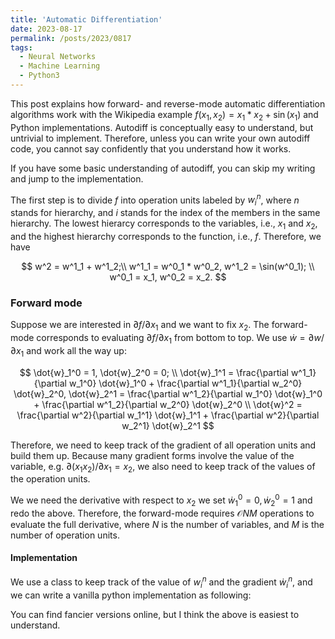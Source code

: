 ```yaml
---
title: 'Automatic Differentiation'
date: 2023-08-17
permalink: /posts/2023/0817
tags:
  - Neural Networks
  - Machine Learning
  - Python3
---
```


This post explains how forward- and reverse-mode automatic differentiation algorithms work with the Wikipedia example $f(x_1, x_2) = x_1 * x_2 + \sin(x_1)$ and Python implementations. Autodiff is conceptually easy to understand, but untrivial to implement. Therefore, unless you can write your own autodiff code, you cannot say confidently that you understand how it works. 

If you have some basic understanding of autodiff, you can skip my writing and jump to the implementation.

The first step is to divide $f$ into operation units labeled by $w^{n}_i$, where $n$ stands for hierarchy, and $i$ stands for the index of the members in the same hierarchy. The lowest hierarcy corresponds to the variables, i.e., $x_1$ and $x_2$, and the highest hierarchy corresponds to the function, i.e., $f$. Therefore, we have

$$
w^2 = w^1_1 + w^1_2;\\
w^1_1 = w^0_1 * w^0_2, w^1_2 = \sin(w^0_1); \\
w^0_1 = x_1, w^0_2 = x_2.
$$

### Forward mode
Suppose we are interested in  $\partial f/\partial x_1$ and we want to fix $x_2$. The forward-mode corresponds to evaluating $\partial f/\partial x_1$ from bottom to top. We use $\dot{w} = \partial w/\partial x_1$ and work all the way up:

$$
\dot{w}_1^0 = 1, \dot{w}_2^0 = 0; \\
\dot{w}_1^1 = \frac{\partial w^1_1}{\partial w_1^0}  \dot{w}_1^0 + \frac{\partial w^1_1}{\partial w_2^0}  \dot{w}_2^0, \dot{w}_2^1 = \frac{\partial w^1_2}{\partial w_1^0}  \dot{w}_1^0 + \frac{\partial w^1_2}{\partial w_2^0}  \dot{w}_2^0 \\
\dot{w}^2 = \frac{\partial w^2}{\partial w_1^1}  \dot{w}_1^1 + \frac{\partial w^2}{\partial w_2^1}  \dot{w}_2^1
$$

Therefore, we need to keep track of the gradient of all operation units and build them up. Because many gradient forms involve the value of the variable, e.g. $\partial (x_1 x_2)/\partial x_1 = x_2$, we also need to keep track of the values of the operation units. 

We we need the derivative with respect to $x_2$ we set $\dot{w}_1^0 = 0, \dot{w}_2^0 = 1$ and redo the above. Therefore, the forward-mode requires $\mathcal{O} N M$ operations to evaluate the full derivative, where $N$ is the number of variables, and $M$ is the number of operation units. 

#### Implementation
We use a class to keep track of the value of $w_i^n$ and the gradient $\dot{w}_i^n$, and we can write a vanilla python implementation as following:


You can find fancier versions online, but I think the above is easiest to understand.


